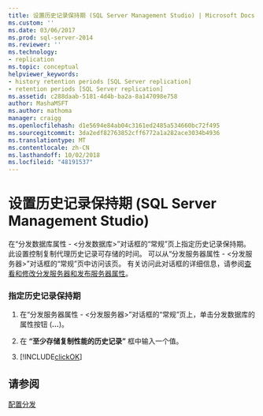 ```yaml
---
title: 设置历史记录保持期 (SQL Server Management Studio) | Microsoft Docs
ms.custom: ''
ms.date: 03/06/2017
ms.prod: sql-server-2014
ms.reviewer: ''
ms.technology:
- replication
ms.topic: conceptual
helpviewer_keywords:
- history retention periods [SQL Server replication]
- retention periods [SQL Server replication]
ms.assetid: c288daab-5181-4d4b-ba2a-8a147098e758
author: MashaMSFT
ms.author: mathoma
manager: craigg
ms.openlocfilehash: d1e5694e84ab04c3161ed2485a534660bc72f495
ms.sourcegitcommit: 3da2edf82763852cff6772a1a282ace3034b4936
ms.translationtype: MT
ms.contentlocale: zh-CN
ms.lasthandoff: 10/02/2018
ms.locfileid: "48191537"
---
```

# <a name="set-the-history-retention-period-sql-server-management-studio"></a>设置历史记录保持期 (SQL Server Management Studio)
  在“分发数据库属性 - \<分发数据库>”对话框的“常规”页上指定历史记录保持期。 此设置控制复制代理历史记录可存储的时间。 可以从“分发服务器属性 - \<分发服务器>”对话框的“常规”页中访问该页。 有关访问此对话框的详细信息，请参阅[查看和修改分发服务器和发布服务器属性](view-and-modify-distributor-and-publisher-properties.md)。  
  
### <a name="to-specify-the-history-retention-period"></a>指定历史记录保持期  
  
1.  在“分发服务器属性 - \<分发服务器>”对话框的“常规”页上，单击分发数据库的属性按钮 (**…**)。  
  
2.  在 **“至少存储复制性能的历史记录”** 框中输入一个值。  
  
3.  [!INCLUDE[clickOK](../../includes/clickok-md.md)]  
  
## <a name="see-also"></a>请参阅  
 [配置分发](configure-distribution.md)  
  
  
